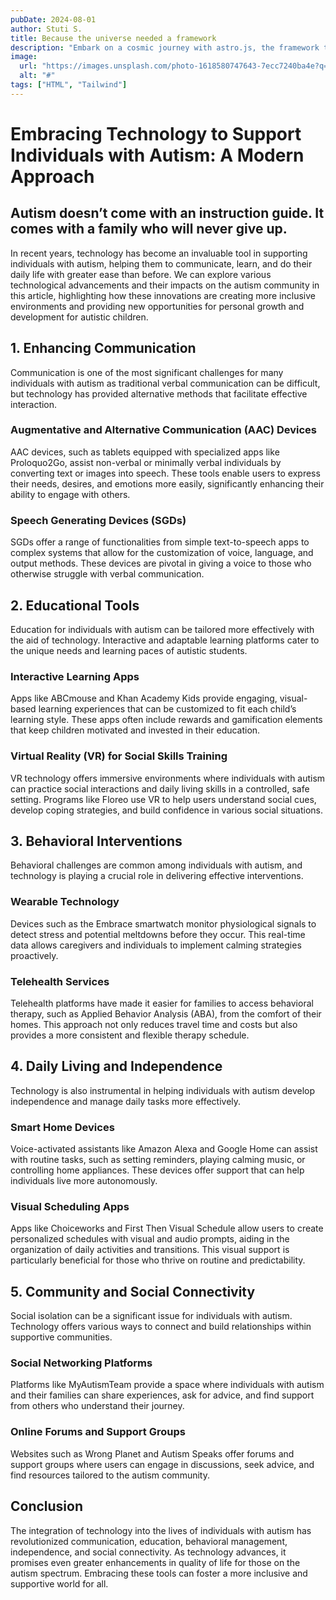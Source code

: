```yaml
---
pubDate: 2024-08-01
author: Stuti S.
title: Because the universe needed a framework
description: "Embark on a cosmic journey with astro.js, the framework that makes interstellar development a breeze. Pair it with Tailwind CSS for a design that's out of this world"
image:
  url: "https://images.unsplash.com/photo-1618580747643-7ecc7240ba4e?q=80&w=2787&auto=format&fit=crop&ixlib=rb-4.0.3&ixid=M3wxMjA3fDB8MHxwaG90by1wYWdlfHx8fGVufDB8fHx8fA%3D%3D"
  alt: "#"
tags: ["HTML", "Tailwind"]
---
```



# Embracing Technology to Support Individuals with Autism: A Modern Approach
## Autism doesn’t come with an instruction guide. It comes with a family who will never give up.

In recent years, technology has become an invaluable tool in supporting individuals with autism, helping them to communicate, learn, and do their daily life with greater ease than before. We can explore various technological advancements and their impacts on the autism community in this article, highlighting how these innovations are creating more inclusive environments and providing new opportunities for personal growth and development for autistic children.


## 1. Enhancing Communication
Communication is one of the most significant challenges for many individuals with autism as traditional verbal communication can be difficult, but technology has provided alternative methods that facilitate effective interaction.

### Augmentative and Alternative Communication (AAC) Devices
AAC devices, such as tablets equipped with specialized apps like Proloquo2Go, assist non-verbal or minimally verbal individuals by converting text or images into speech. These tools enable users to express their needs, desires, and emotions more easily, significantly enhancing their ability to engage with others.

### Speech Generating Devices (SGDs)
SGDs offer a range of functionalities from simple text-to-speech apps to complex systems that allow for the customization of voice, language, and output methods. These devices are pivotal in giving a voice to those who otherwise struggle with verbal communication.


## 2. Educational Tools
Education for individuals with autism can be tailored more effectively with the aid of technology. Interactive and adaptable learning platforms cater to the unique needs and learning paces of autistic students.

### Interactive Learning Apps
Apps like ABCmouse and Khan Academy Kids provide engaging, visual-based learning experiences that can be customized to fit each child’s learning style. These apps often include rewards and gamification elements that keep children motivated and invested in their education.

### Virtual Reality (VR) for Social Skills Training
VR technology offers immersive environments where individuals with autism can practice social interactions and daily living skills in a controlled, safe setting. Programs like Floreo use VR to help users understand social cues, develop coping strategies, and build confidence in various social situations.


## 3. Behavioral Interventions
Behavioral challenges are common among individuals with autism, and technology is playing a crucial role in delivering effective interventions.

### Wearable Technology
Devices such as the Embrace smartwatch monitor physiological signals to detect stress and potential meltdowns before they occur. This real-time data allows caregivers and individuals to implement calming strategies proactively.

### Telehealth Services
Telehealth platforms have made it easier for families to access behavioral therapy, such as Applied Behavior Analysis (ABA), from the comfort of their homes. This approach not only reduces travel time and costs but also provides a more consistent and flexible therapy schedule.


## 4. Daily Living and Independence
Technology is also instrumental in helping individuals with autism develop independence and manage daily tasks more effectively.  

### Smart Home Devices
Voice-activated assistants like Amazon Alexa and Google Home can assist with routine tasks, such as setting reminders, playing calming music, or controlling home appliances. These devices offer support that can help individuals live more autonomously.

### Visual Scheduling Apps
Apps like Choiceworks and First Then Visual Schedule allow users to create personalized schedules with visual and audio prompts, aiding in the organization of daily activities and transitions. This visual support is particularly beneficial for those who thrive on routine and predictability.


## 5. Community and Social Connectivity
Social isolation can be a significant issue for individuals with autism. Technology offers various ways to connect and build relationships within supportive communities.

### Social Networking Platforms
Platforms like MyAutismTeam provide a space where individuals with autism and their families can share experiences, ask for advice, and find support from others who understand their journey.

### Online Forums and Support Groups
Websites such as Wrong Planet and Autism Speaks offer forums and support groups where users can engage in discussions, seek advice, and find resources tailored to the autism community.


## Conclusion
The integration of technology into the lives of individuals with autism has revolutionized communication, education, behavioral management, independence, and social connectivity. As technology advances, it promises even greater enhancements in quality of life for those on the autism spectrum. Embracing these tools can foster a more inclusive and supportive world for all.
